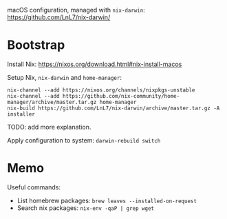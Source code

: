 macOS configuration, managed with `nix-darwin`: https://github.com/LnL7/nix-darwin/

# Bootstrap

Install Nix: https://nixos.org/download.html#nix-install-macos

Setup Nix, `nix-darwin` and `home-manager`:

```
nix-channel --add https://nixos.org/channels/nixpkgs-unstable
nix-channel --add https://github.com/nix-community/home-manager/archive/master.tar.gz home-manager
nix-build https://github.com/LnL7/nix-darwin/archive/master.tar.gz -A installer
```

TODO: add more explanation.

Apply configuration to system: `darwin-rebuild switch`

# Memo

Useful commands:

- List homebrew packages: `brew leaves --installed-on-request`
- Search nix packages: `nix-env -qaP | grep wget`

